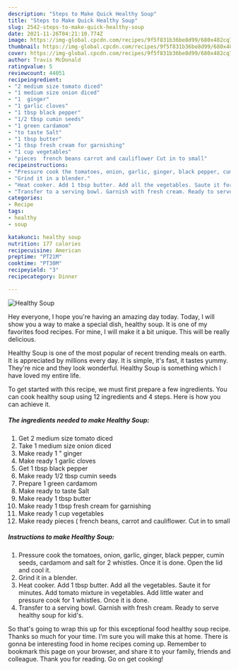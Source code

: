```yaml
---
description: "Steps to Make Quick Healthy Soup"
title: "Steps to Make Quick Healthy Soup"
slug: 2542-steps-to-make-quick-healthy-soup
date: 2021-11-26T04:21:10.774Z
image: https://img-global.cpcdn.com/recipes/9f5f831b36be8d99/680x482cq70/healthy-soup-recipe-main-photo.jpg
thumbnail: https://img-global.cpcdn.com/recipes/9f5f831b36be8d99/680x482cq70/healthy-soup-recipe-main-photo.jpg
cover: https://img-global.cpcdn.com/recipes/9f5f831b36be8d99/680x482cq70/healthy-soup-recipe-main-photo.jpg
author: Travis McDonald
ratingvalue: 5
reviewcount: 44051
recipeingredient:
- "2 medium size tomato diced"
- "1 medium size onion diced"
- "1  ginger"
- "1 garlic cloves"
- "1 tbsp black pepper"
- "1/2 tbsp cumin seeds"
- "1 green cardamom"
- "to taste Salt"
- "1 tbsp butter"
- "1 tbsp fresh cream for garnishing"
- "1 cup vegetables"
- "pieces  french beans carrot and cauliflower Cut in to small"
recipeinstructions:
- "Pressure cook the tomatoes, onion, garlic, ginger, black pepper, cumin seeds, cardamom and salt for 2 whistles. Once it is done. Open the lid and cool it."
- "Grind it in a blender."
- "Heat cooker. Add 1 tbsp butter. Add all the vegetables. Saute it for minutes. Add tomato mixture in vegetables. Add little water and pressure cook for 1 whistles. Once it is done."
- "Transfer to a serving bowl. Garnish with fresh cream. Ready to serve healthy soup for kid&#39;s."
categories:
- Recipe
tags:
- healthy
- soup

katakunci: healthy soup 
nutrition: 177 calories
recipecuisine: American
preptime: "PT21M"
cooktime: "PT30M"
recipeyield: "3"
recipecategory: Dinner

---
```



![Healthy Soup](https://img-global.cpcdn.com/recipes/9f5f831b36be8d99/680x482cq70/healthy-soup-recipe-main-photo.jpg)

Hey everyone, I hope you're having an amazing day today. Today, I will show you a way to make a special dish, healthy soup. It is one of my favorites food recipes. For mine, I will make it a bit unique. This will be really delicious.



Healthy Soup is one of the most popular of recent trending meals on earth. It is appreciated by millions every day. It is simple, it's fast, it tastes yummy. They're nice and they look wonderful. Healthy Soup is something which I have loved my entire life.


To get started with this recipe, we must first prepare a few ingredients. You can cook healthy soup using 12 ingredients and 4 steps. Here is how you can achieve it.

<!--inarticleads1-->

##### The ingredients needed to make Healthy Soup:

1. Get 2 medium size tomato diced
1. Take 1 medium size onion diced
1. Make ready 1 &#34; ginger
1. Make ready 1 garlic cloves
1. Get 1 tbsp black pepper
1. Make ready 1/2 tbsp cumin seeds
1. Prepare 1 green cardamom
1. Make ready to taste Salt
1. Make ready 1 tbsp butter
1. Make ready 1 tbsp fresh cream for garnishing
1. Make ready 1 cup vegetables
1. Make ready pieces ( french beans, carrot and cauliflower. Cut in to small




<!--inarticleads2-->

##### Instructions to make Healthy Soup:

1. Pressure cook the tomatoes, onion, garlic, ginger, black pepper, cumin seeds, cardamom and salt for 2 whistles. Once it is done. Open the lid and cool it.
1. Grind it in a blender.
1. Heat cooker. Add 1 tbsp butter. Add all the vegetables. Saute it for minutes. Add tomato mixture in vegetables. Add little water and pressure cook for 1 whistles. Once it is done.
1. Transfer to a serving bowl. Garnish with fresh cream. Ready to serve healthy soup for kid&#39;s.




So that's going to wrap this up for this exceptional food healthy soup recipe. Thanks so much for your time. I'm sure you will make this at home. There is gonna be interesting food in home recipes coming up. Remember to bookmark this page on your browser, and share it to your family, friends and colleague. Thank you for reading. Go on get cooking!
